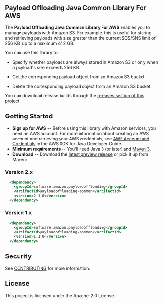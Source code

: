 ## Payload Offloading Java Common Library For AWS

The **Payload Offloading Java Common Library For AWS** enables you to manage payloads with Amazon S3. 
For example, this is useful for storing and retrieving payloads with size greater than the current SQS/SNS limit of 256 KB, up to a maximum of 2 GB.
 
You can use this library to:

* Specify whether payloads are always stored in Amazon S3 or only when a payload's size exceeds 256 KB.

* Get the corresponding payload object from an Amazon S3 bucket.

* Delete the corresponding payload object from an Amazon S3 bucket.

You can download release builds through the [releases section of this](https://github.com/awslabs/large-payload-offloading-java-common-lib-for-aws/releases) project.

## Getting Started

* **Sign up for AWS** -- Before using this library with Amazon services, you need an AWS account. For more information about creating an AWS account and retrieving your AWS credentials, see [AWS Account and Credentials](http://docs.aws.amazon.com/AWSSdkDocsJava/latest/DeveloperGuide/java-dg-setup.html) in the AWS SDK for Java Developer Guide.
* **Minimum requirements** -- You'll need Java 8 (or later) and [Maven 3](http://maven.apache.org/).
* **Download** -- Download the [latest preview release](https://github.com/awslabs/large-payload-offloading-java-common-lib-for-aws/releases) or pick it up from Maven:

### Version 2.x
```xml
  <dependency>
    <groupId>software.amazon.payloadoffloading</groupId>
    <artifactId>payloadoffloading-common</artifactId>
    <version>2.1.0</version>
  </dependency>
```   

### Version 1.x
```xml
  <dependency>
    <groupId>software.amazon.payloadoffloading</groupId>
    <artifactId>payloadoffloading-common</artifactId>
    <version>1.1.0</version>
  </dependency>
```                                                                                                                     

## Security

See [CONTRIBUTING](CONTRIBUTING.md#security-issue-notifications) for more information.

## License

This project is licensed under the Apache-2.0 License.

